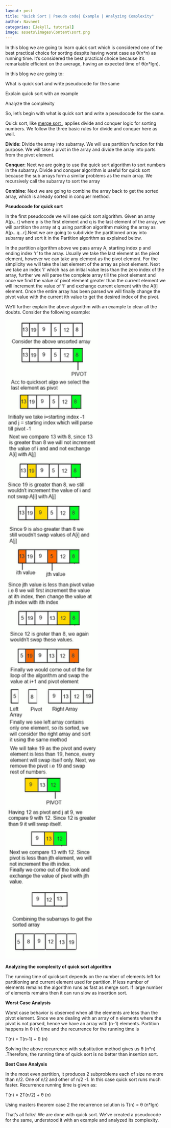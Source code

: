 ```yaml
---
layout: post
title: "Quick Sort | Pseudo code| Example | Analyzing Complexity"
author: Navneet
categories: [Jekyll, tutorial]
image: assets\images\Content\sort.png
---
```


<p>
In this blog we are going to learn quick sort which is considered one of the best practical choice for sorting despite having worst case as &theta;(n*n) as running time. It’s considered the best practical choice because it’s remarkable efficient on the average, having an expected time of &theta;(n*lgn).
</p><p>
In this blog we are going to:
</p><p>
What is quick sort and write pseudocode for the same
</p><p>
Explain quick sort with an example
</p><p>
Analyze the complexity
</p><p>
So, let’s begin with what is quick sort and write a pseudocode for the same.
</p><p>
Quick sort, like <a href="https://makemetechie.com/2018/02/28/maximum-subarray-problem-using-brute-force-divide-and-conquer/">merge sort </a>, applies divide and conquer logic for sorting numbers. We follow the three basic rules for divide and conquer here as well.
</p><p>
<strong>Divide</strong>: Divide the array into subarray. We will use partition function for this purpose. We will take a pivot in the array and divide the array into parts from the pivot element.
</p><p>
<strong>Conquer</strong>: Next we are going to use the quick sort algorithm to sort numbers in the subarray. Divide and conquer algorithm is useful for quick sort because the sub arrays form a similar problems as the main array. We recursively call the subarray to sort the array
</p><p>
<strong>Combine</strong>: Next we are going to combine the array back to get the sorted array, which is already sorted in conquer method.
</p><p>
<strong>Pseudocode for quick sort</strong>
</p><p>
<script src="https://gist.github.com/NavneetPrakashSingh/5d0168abb4676a9487bf22d2d43864e9.js"></script>
</p><p>
In the first pseudocode we will see quick sort algorithm. Given an array A[p…r] where p is the first element and q is the last element of the array, we will partition the array at q using partition algorithm making the array as A[p...q…r].Next we are going to subdivide the partitioned array into subarray and sort it in the Partition algorithm as explained below.
</p><p>
<script src="https://gist.github.com/NavneetPrakashSingh/27363080b4837111231e5cc31b2271ea.js"></script>
</p><p>
In the partition algorithm above we pass array A, starting index p and ending index ‘r’ to the array. Usually we take the last element as the pivot element, however we can take any element as the pivot element. For the simplicity we will take the last element of the array as pivot element. Next we take an index ‘i’ which has an initial value less than the zero index of the array, further we will parse the complete array till the pivot element and once we find the value of pivot element greater than the current element we will increment the value of ‘i’ and exchange current element with the A[i] element. Once the entire array has been parsed we will finally change the pivot value with the current ith value to get the desired index of the pivot.
</p><p>
We’ll further explain the above algorithm with an example to clear all the doubts. Consider the following example:
</p><p>
<img class="alignnone size-full wp-image-92 center-div" src="\assets\images\Content\quicksort.png" alt="" width="290" height="2000" />
</p><p>
<strong>Analyzing the complexity of quick sort algorithm</strong>
</p><p>
The running time of quicksort depends on the number of elements left for partitioning and current element used for partition. If less number of elements remains the algorithm runs as fast as merge sort. If large number of elements remains then it can run slow as insertion sort.
</p><p>
<strong>Worst Case Analysis</strong>
</p><p>
Worst case behavior is observed when all the elements are less than the pivot element. Since we are dealing with an array of n elements where the pivot is not parsed, hence we have an array with (n-1) elements. Partition happens in &theta; (n) time and the recurrence for the running time is
</p><p>
T(n) = T(n-1) + &theta; (n)
</p><p>
Solving the above recurrence with substitution method gives us &theta; (n*n) .Therefore, the running time of quick sort is no better than insertion sort.
</p><p>
<strong>Best Case Analysis</strong>
</p><p>
In the most even partition, it produces 2 subproblems each of size no more than n/2. One of n/2 and other of n/2 -1. In this case quick sort runs much faster. Recurrence running time is given as:
</p><p>
T(n) = 2T(n/2) + &theta; (n)
</p><p>
Using masters theorem case 2 the recurrence solution is T(n) = &theta; (n*lgn)
</p><p>
That’s all folks! We are done with quick sort. We’ve created a pseudocode for the same, understood it with an example and analyzed its complexity.
</p>
